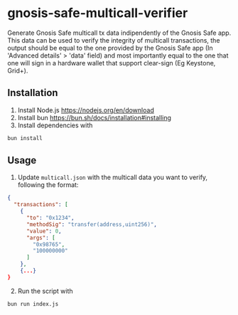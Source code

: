 # gnosis-safe-multicall-verifier

Generate Gnosis Safe multicall tx data indipendently of the Gnosis Safe app.
This data can be used to verify the integrity of multicall transactions, the output should be equal to the one provided 
by the Gnosis Safe app (In 'Advanced details' > 'data' field) and most importantly equal to the one that one will sign in a hardware wallet that support clear-sign (Eg Keystone, Grid+).

## Installation
1. Install Node.js https://nodejs.org/en/download
2. Install bun https://bun.sh/docs/installation#installing
3. Install dependencies with
```bash
bun install
```

## Usage
1. Update `multicall.json` with the multicall data you want to verify, following the format:
```json
{
  "transactions": [
    {
      "to": "0x1234",
      "methodSig": "transfer(address,uint256)",
      "value": 0,
      "args": [
        "0x98765",
        "100000000"
      ]
    },
    {...}
}
```

2. Run the script with
```bash
bun run index.js
```